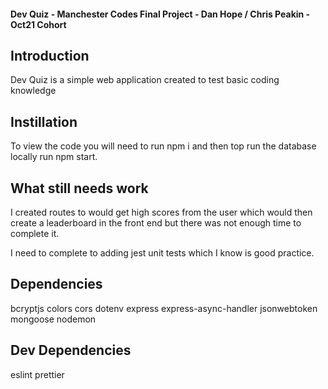 #### Dev Quiz - Manchester Codes Final Project - Dan Hope / Chris Peakin - Oct21 Cohort ####

## Introduction ##
Dev Quiz is a simple web application created to test basic coding knowledge

## Instillation ##

To view the code you will need to run npm i and then top run the database locally run npm start.

## What still needs work ##

I created routes to would get high scores from the user which would then create a leaderboard in the front end
but there was not enough time to complete it. 

I need to complete to adding jest unit tests which I know is good practice. 

## Dependencies ##

bcryptjs
colors
cors
dotenv
express
express-async-handler
jsonwebtoken
mongoose
nodemon

## Dev Dependencies ##

eslint 
prettier
